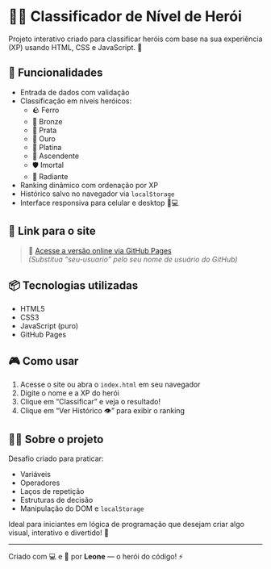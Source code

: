 # 🦸‍♂️ Classificador de Nível de Herói

Projeto interativo criado para classificar heróis com base na sua experiência (XP) usando HTML, CSS e JavaScript. 💫

## 🚀 Funcionalidades

- Entrada de dados com validação
- Classificação em níveis heróicos:
  - 🪨 Ferro
  - 🥉 Bronze
  - 🥈 Prata
  - 🥇 Ouro
  - 💎 Platina
  - 🚀 Ascendente
  - 🛡️ Imortal
  - 💫 Radiante
- Ranking dinâmico com ordenação por XP
- Histórico salvo no navegador via `localStorage`
- Interface responsiva para celular e desktop 📱💻

## 🔗 Link para o site

> 📍 [Acesse a versão online via GitHub Pages](https://github.com/leogit10125/desafio-dio.git)  
*(Substitua “seu-usuario” pelo seu nome de usuário do GitHub)*

## 📦 Tecnologias utilizadas

- HTML5
- CSS3
- JavaScript (puro)
- GitHub Pages

## 🎮 Como usar

1. Acesse o site ou abra o `index.html` em seu navegador
2. Digite o nome e a XP do herói
3. Clique em “Classificar” e veja o resultado!
4. Clique em “Ver Histórico 👁️” para exibir o ranking

## 🧙‍♂️ Sobre o projeto

Desafio criado para praticar:
- Variáveis
- Operadores
- Laços de repetição
- Estruturas de decisão
- Manipulação do DOM e `localStorage`

Ideal para iniciantes em lógica de programação que desejam criar algo visual, interativo e divertido! 🎨

---

Criado com 💻 e 🧠 por **Leone** — o herói do código! ⚡  
